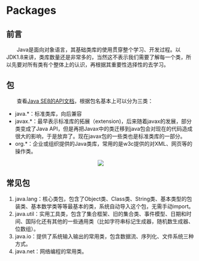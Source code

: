# Packages
## 前言

&emsp;&emsp;Java是面向对象语言，其基础类库的使用贯穿整个学习、开发过程。以JDK1.8来讲，类库数量还是非常多的，当然这不表示我们需要了解每一个类，所以先要对所有类有个整体上的认识，再根据其重要性选择性的去学习。

## 包

&emsp;&emsp;查看[Java SE8的API文档](https://docs.oracle.com/javase/8/docs/api/)，根据包名基本上可以分为三类：

- java.*：标准类库，向后兼容
- javax.*：最早表示标准库的拓展（extension)，后来随着javax的发展，部分类变成了Java API，但是再把Javax中的类迁移到java包会对现在的代码造成很大的影响，于是放弃了。现在javax包的一些类也是标准类库的一部分。
- org.*：企业或组织提供的Java类库，常用的是w3c提供的对XML、网页等的操作类。

<div align=center><img src="https://raw.githubusercontent.com/Bboy-AJ/JavaDeveloper-SkillMap/images/Java Web/JavaPackagesMap.png"></div>

## 常见包

1. java.lang：核心类包，包含了Object类、Class类、String类、基本类型的包装类、基本数学类等等最基本的类，系统自动导入这个包，无需手动import。
1. java.util：实用工具类，包含了集合框架、旧的集合类、事件模型、日期和时间、国际化还有其他的一些通用类（比如字符串标记生成器，随机数生成器、位数组）。
1. java.io：提供了系统输入输出的常用类，包含数据流、序列化、文件系统三种方式。
1. java.net：网络编程的常用类。